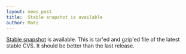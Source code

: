 ```yaml
---
layout: news_post
title:  Stable snapshot is available
author: Matz
---
```


[Stable snapshot](ftp://ftp.ruby-lang.org/pub/ruby/stable-snapshot.tar.gz)
is available. This is tar'ed and gzip'ed file of the latest stable CVS.
It should be better than the last release. 
